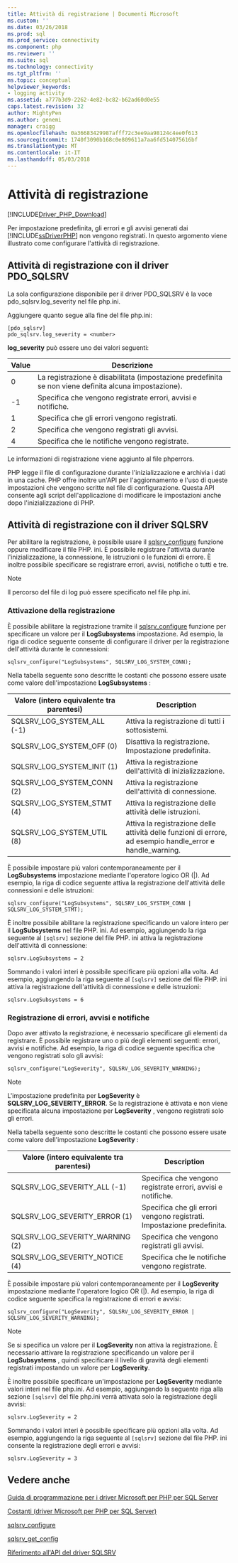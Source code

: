 ```yaml
---
title: Attività di registrazione | Documenti Microsoft
ms.custom: ''
ms.date: 03/26/2018
ms.prod: sql
ms.prod_service: connectivity
ms.component: php
ms.reviewer: ''
ms.suite: sql
ms.technology: connectivity
ms.tgt_pltfrm: ''
ms.topic: conceptual
helpviewer_keywords:
- logging activity
ms.assetid: a777b3d9-2262-4e82-bc82-b62ad60d0e55
caps.latest.revision: 32
author: MightyPen
ms.author: genemi
manager: craigg
ms.openlocfilehash: 0a36683429987afff72c3ee9aa98124c4ee0f613
ms.sourcegitcommit: 1740f3090b168c0e809611a7aa6fd514075616bf
ms.translationtype: MT
ms.contentlocale: it-IT
ms.lasthandoff: 05/03/2018
---
```

# <a name="logging-activity"></a>Attività di registrazione
[!INCLUDE[Driver_PHP_Download](../../includes/driver_php_download.md)]

Per impostazione predefinita, gli errori e gli avvisi generati dai [!INCLUDE[ssDriverPHP](../../includes/ssdriverphp_md.md)] non vengono registrati. In questo argomento viene illustrato come configurare l'attività di registrazione.  
  
## <a name="logging-activity-using-the-pdosqlsrv-driver"></a>Attività di registrazione con il driver PDO_SQLSRV  
La sola configurazione disponibile per il driver PDO_SQLSRV è la voce pdo_sqlsrv.log_severity nel file php.ini.  
  
Aggiungere quanto segue alla fine del file php.ini:  
  
```  
[pdo_sqlsrv]  
pdo_sqlsrv.log_severity = <number>  
```  
  
**log_severity** può essere uno dei valori seguenti:  
  
|Value|Descrizione|  
|---------|---------------|  
|0|La registrazione è disabilitata (impostazione predefinita se non viene definita alcuna impostazione).|  
|-1|Specifica che vengono registrate errori, avvisi e notifiche.|  
|1|Specifica che gli errori vengono registrati.|  
|2|Specifica che vengono registrati gli avvisi.|  
|4|Specifica che le notifiche vengono registrate.|  
  
Le informazioni di registrazione viene aggiunto al file phperrors.  
  
PHP legge il file di configurazione durante l'inizializzazione e archivia i dati in una cache. PHP offre inoltre un'API per l'aggiornamento e l'uso di queste impostazioni che vengono scritte nel file di configurazione. Questa API consente agli script dell'applicazione di modificare le impostazioni anche dopo l'inizializzazione di PHP.  
  
## <a name="logging-activity-using-the-sqlsrv-driver"></a>Attività di registrazione con il driver SQLSRV  
Per abilitare la registrazione, è possibile usare il [sqlsrv_configure](../../connect/php/sqlsrv-configure.md) funzione oppure modificare il file PHP. ini. È possibile registrare l'attività durante l'inizializzazione, la connessione, le istruzioni o le funzioni di errore. È inoltre possibile specificare se registrare errori, avvisi, notifiche o tutti e tre.  
  
> [!NOTE]  
> Il percorso del file di log può essere specificato nel file php.ini.  
  
### <a name="turning-logging-on"></a>Attivazione della registrazione  
È possibile abilitare la registrazione tramite il [sqlsrv_configure](../../connect/php/sqlsrv-configure.md) funzione per specificare un valore per il **LogSubsystems** impostazione. Ad esempio, la riga di codice seguente consente di configurare il driver per la registrazione dell'attività durante le connessioni:  
  
`sqlsrv_configure("LogSubsystems", SQLSRV_LOG_SYSTEM_CONN);`  
  
Nella tabella seguente sono descritte le costanti che possono essere usate come valore dell'impostazione **LogSubsystems** :  
  
|Valore (intero equivalente tra parentesi)|Description|  
|-----------------------------------------------|---------------|  
|SQLSRV_LOG_SYSTEM_ALL (-1)|Attiva la registrazione di tutti i sottosistemi.|  
|SQLSRV_LOG_SYSTEM_OFF (0)|Disattiva la registrazione. Impostazione predefinita.|  
|SQLSRV_LOG_SYSTEM_INIT (1)|Attiva la registrazione dell'attività di inizializzazione.|  
|SQLSRV_LOG_SYSTEM_CONN (2)|Attiva la registrazione dell'attività di connessione.|  
|SQLSRV_LOG_SYSTEM_STMT (4)|Attiva la registrazione delle attività delle istruzioni.|  
|SQLSRV_LOG_SYSTEM_UTIL (8)|Attiva la registrazione delle attività delle funzioni di errore, ad esempio handle_error e handle_warning.|  
  
È possibile impostare più valori contemporaneamente per il **LogSubsystems** impostazione mediante l'operatore logico OR (|). Ad esempio, la riga di codice seguente attiva la registrazione dell'attività delle connessioni e delle istruzioni:  
  
`sqlsrv_configure("LogSubsystems", SQLSRV_LOG_SYSTEM_CONN | SQLSRV_LOG_SYSTEM_STMT);`  
  
È inoltre possibile abilitare la registrazione specificando un valore intero per il **LogSubsystems** nel file PHP. ini. Ad esempio, aggiungendo la riga seguente al `[sqlsrv]` sezione del file PHP. ini attiva la registrazione dell'attività di connessione:  
  
`sqlsrv.LogSubsystems = 2`  
  
Sommando i valori interi è possibile specificare più opzioni alla volta. Ad esempio, aggiungendo la riga seguente al `[sqlsrv]` sezione del file PHP. ini attiva la registrazione dell'attività di connessione e delle istruzioni:  
  
`sqlsrv.LogSubsystems = 6`  
  
### <a name="logging-errors-warnings-and-notices"></a>Registrazione di errori, avvisi e notifiche  
Dopo aver attivato la registrazione, è necessario specificare gli elementi da registrare. È possibile registrare uno o più degli elementi seguenti: errori, avvisi e notifiche. Ad esempio, la riga di codice seguente specifica che vengono registrati solo gli avvisi:  
  
`sqlsrv_configure("LogSeverity", SQLSRV_LOG_SEVERITY_WARNING);`  
  
> [!NOTE]  
> L'impostazione predefinita per **LogSeverity** è **SQLSRV_LOG_SEVERITY_ERROR**. Se la registrazione è attivata e non viene specificata alcuna impostazione per **LogSeverity** , vengono registrati solo gli errori.  
  
Nella tabella seguente sono descritte le costanti che possono essere usate come valore dell'impostazione **LogSeverity** :  
  
|Valore (intero equivalente tra parentesi)|Description|  
|-----------------------------------------------|---------------|  
|SQLSRV_LOG_SEVERITY_ALL (-1)|Specifica che vengono registrate errori, avvisi e notifiche.|  
|SQLSRV_LOG_SEVERITY_ERROR (1)|Specifica che gli errori vengono registrati. Impostazione predefinita.|  
|SQLSRV_LOG_SEVERITY_WARNING (2)|Specifica che vengono registrati gli avvisi.|  
|SQLSRV_LOG_SEVERITY_NOTICE (4)|Specifica che le notifiche vengono registrate.|  
  
È possibile impostare più valori contemporaneamente per il **LogSeverity** impostazione mediante l'operatore logico OR (|). Ad esempio, la riga di codice seguente specifica la registrazione di errori e avvisi:  
  
`sqlsrv_configure("LogSeverity", SQLSRV_LOG_SEVERITY_ERROR | SQLSRV_LOG_SEVERITY_WARNING);`  
  
> [!NOTE]  
> Se si specifica un valore per il **LogSeverity** non attiva la registrazione. È necessario attivare la registrazione specificando un valore per il **LogSubsystems** , quindi specificare il livello di gravità degli elementi registrati impostando un valore per **LogSeverity**.  
  
È inoltre possibile specificare un'impostazione per **LogSeverity** mediante valori interi nel file php.ini. Ad esempio, aggiungendo la seguente riga alla sezione `[sqlsrv]` del file php.ini verrà attivata solo la registrazione degli avvisi:  
  
`sqlsrv.LogSeverity = 2`  
  
Sommando i valori interi è possibile specificare più opzioni alla volta. Ad esempio, aggiungendo la riga seguente al `[sqlsrv]` sezione del file PHP. ini consente la registrazione degli errori e avvisi:  
  
`sqlsrv.LogSeverity = 3`  
  
## <a name="see-also"></a>Vedere anche  
[Guida di programmazione per i driver Microsoft per PHP per SQL Server](../../connect/php/programming-guide-for-php-sql-driver.md)

[Costanti &#40;driver Microsoft per PHP per SQL Server&#41;](../../connect/php/constants-microsoft-drivers-for-php-for-sql-server.md)

[sqlsrv_configure](../../connect/php/sqlsrv-configure.md)

[sqlsrv_get_config](../../connect/php/sqlsrv-get-config.md)

[Riferimento all'API del driver SQLSRV](../../connect/php/sqlsrv-driver-api-reference.md)  
  
